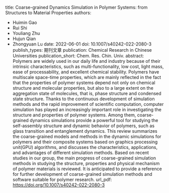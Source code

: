title: Coarse-grained Dynamics Simulation in Polymer Systems: from Structures to Material Properties
authors:
- Huimin Gao
- Rui Shi
- Youliang Zhu
- Hujun Qian
- Zhongyuan Lu
date: 2022-06-01
doi: 10.1007/s40242-022-2080-3
publish_types: 期刊文章
publication: Chemical Research in Chinese Universities
publication_short: Chem. Res. Chin. Univ.
abstract: Polymers are widely used in our daily life and industry  because of their intrinsic characteristics, such as multi-functionality,  low cost, light mass, ease of processability, and excellent chemical  stability. Polymers have multiscale space-time properties, which are  mainly reflected in the fact that the properties of polymer systems  depend not only on chemical structure and molecular properties, but also  to a large extent on the aggregation state of molecules, that is, phase  structure and condensed state structure. Thanks to the continuous  development of simulation methods and the rapid improvement of  scientific computation, computer simulation has played an increasingly  important role in investigating the structure and properties of polymer  systems. Among them, coarse-grained dynamics simulations provide a  powerful tool for studying the self-assembly structure and dynamic  behavior of polymers, such as glass transition and entanglement  dynamics. This review summarizes the coarse-grained models and methods  in the dynamic simulations for polymers and their composite systems  based on graphics processing unit(GPU) algorithms, and discusses the  characteristics, applications, and advantages of different simulation  methods. Based on recent studies in our group, the main progress of  coarse-grained simulation methods in studying the structure, properties  and physical mechanism of polymer materials is reviewed. It is  anticipated to provide a reference for further development of  coarse-grained simulation methods and software suitable for polymer  research.
url_pdf: https://doi.org/10.1007/s40242-022-2080-3
